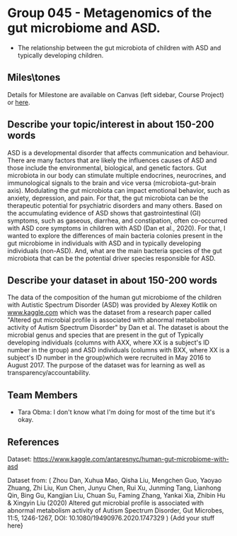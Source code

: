 # Group 045 - Metagenomics of the gut microbiome and ASD.

- The relationship between the gut microbiota of children with ASD and typically developing children.

## Miles\tones

Details for Milestone are available on Canvas (left sidebar, Course Project) or [here](https://firas.moosvi.com/courses/data301/project/milestone01.html).

## Describe your topic/interest in about 150-200 words

ASD is a developmental disorder that affects communication and behaviour. There are many factors that are likely the influences causes of ASD and those include the environmental, biological, and genetic factors. Gut microbiota in our body can stimulate multiple endocrines, neurocrines, and immunological signals to the brain and vice versa (microbiota-gut-brain axis). Modulating the gut microbiota can impact emotional behavior, such as anxiety, depression, and pain. For that, the gut microbiota can be the therapeutic potential for psychiatric disorders and many others. Based on the accumulating evidence of ASD shows that gastrointestinal (GI) symptoms, such as gaseous, diarrhea, and constipation, often co-occurred with ASD core symptoms in children with ASD (Dan et al., 2020). For that, I wanted to explore the differences of main bacteria colonies present in the gut microbiome in individuals with ASD and in typically developing individuals (non-ASD). And, what are the main bacteria species of the gut microbiota that can be the potential driver species responsible for ASD. 


## Describe your dataset in about 150-200 words

The data of the composition of the human gut microbiome of the children with Autistic Spectrum Disorder (ASD) was provided by Alexey Kotlik on www.kaggle.com which was the dataset from a research paper called "Altered gut microbial profile is associated with abnormal metabolism activity of Autism Spectrum Disorder" by Dan et al. The dataset is about the microbial genus and species that are present in the gut of Typically developing individuals (columns with AXX, where XX is a subject's ID number in the group) and ASD individuals (columns with BXX, where XX is a subject's ID number in the group)which were recruited in May 2016 to August 2017. The purpose of the dataset was for learning as well as transparency/accountability.  


## Team Members

- Tara Obma: I don't know what I'm doing for most of the time but it's okay.


## References
Dataset:
https://www.kaggle.com/antaresnyc/human-gut-microbiome-with-asd 

Dataset from:
(
Zhou Dan, Xuhua Mao, Qisha Liu, Mengchen Guo, Yaoyao Zhuang, Zhi Liu, Kun Chen, Junyu Chen, Rui Xu, Junming Tang, Lianhong Qin, Bing Gu, Kangjian Liu, Chuan Su, Faming Zhang, Yankai Xia, Zhibin Hu & Xingyin Liu (2020) Altered gut microbial profile is associated with abnormal metabolism activity of Autism Spectrum Disorder, Gut Microbes, 11:5, 1246-1267, DOI: 10.1080/19490976.2020.1747329
)
{Add your stuff here}
